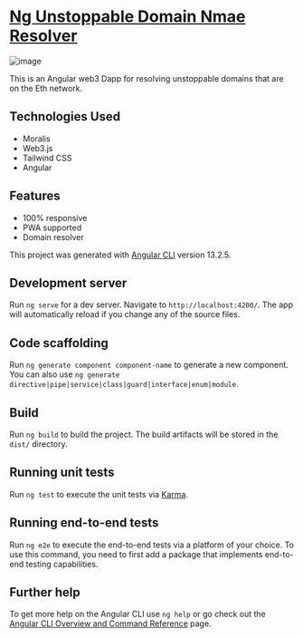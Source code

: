 #  [Ng Unstoppable Domain Nmae Resolver](https://bima-unstoppabledomainresolver.netlify.app/)

![image](https://user-images.githubusercontent.com/87859583/217401253-38bdd197-20fb-40c2-a414-8098e5a4c010.png)

This is an Angular web3 Dapp for resolving unstoppable domains that are on the Eth network.

## Technologies Used

- Moralis
- Web3.js
- Tailwind CSS
- Angular

## Features

- 100% responsive
- PWA supported
- Domain resolver

This project was generated with [Angular CLI](https://github.com/angular/angular-cli) version 13.2.5.

## Development server

Run `ng serve` for a dev server. Navigate to `http://localhost:4200/`. The app will automatically reload if you change any of the source files.

## Code scaffolding

Run `ng generate component component-name` to generate a new component. You can also use `ng generate directive|pipe|service|class|guard|interface|enum|module`.

## Build

Run `ng build` to build the project. The build artifacts will be stored in the `dist/` directory.

## Running unit tests

Run `ng test` to execute the unit tests via [Karma](https://karma-runner.github.io).

## Running end-to-end tests

Run `ng e2e` to execute the end-to-end tests via a platform of your choice. To use this command, you need to first add a package that implements end-to-end testing capabilities.

## Further help

To get more help on the Angular CLI use `ng help` or go check out the [Angular CLI Overview and Command Reference](https://angular.io/cli) page.
